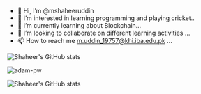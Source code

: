 - 👋 Hi, I’m @mshaheeruddin
- 👀 I’m interested in learning programming and playing cricket..
- 🌱 I’m currently learning about Blockchain...
- 💞️ I’m looking to collaborate on different learning activities  ...
- 📫 How to reach me m.uddin_19757@khi.iba.edu.pk ...

<!---
mshaheeruddin/mshaheeruddin is a ✨ special ✨ repository because its `README.md` (this file) appears on your GitHub profile.
You can click the Preview link to take a look at your changes.
--->

![Shaheer's GitHub stats](https://github-readme-stats.vercel.app/api?username=mshaheeruddin&theme=great-gatsby&show_icons=true)
<p><img align="center"
    src="https://github-readme-stats.vercel.app/api/top-langs?username=mshaheeruddin&theme=great-gatsby&show_icons=true&locale=en&layout=compact"
    alt="adam-pw" /></p>

![Shaheer's GitHub stats](https://github-readme-streak-stats.herokuapp.com/?user=mshaheeruddin&theme=great-gatsby)
